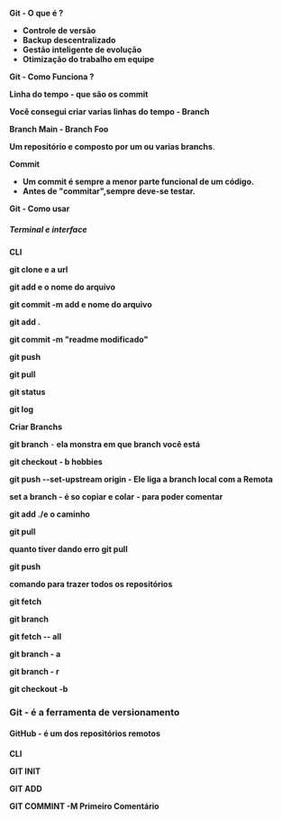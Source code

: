 **Git -  O que é ?**

- **Controle de versão**
- **Backup descentralizado**
- **Gestão inteligente de evolução**
- **Otimização do trabalho em equipe**

**Git - Como Funciona ?**

**Linha do tempo - que são os commit**

**Você consegui criar varias linhas do tempo - Branch**

**Branch Main - Branch Foo**

**Um repositório e composto por um ou varias branchs**.

**Commit**

- **Um commit é sempre a menor parte funcional de um código.**
- **Antes de "commitar",sempre deve-se testar.**

**Git - Como usar**

##### **Terminal e interface**

**CLI** 

**git clone e a url**

**git add e o nome do arquivo**

**git commit -m add e nome do arquivo**

**git add .**

**git commit -m "readme modificado"**

**git push**

**git pull**

**git status**

**git log**



**Criar Branchs**

**git branch**  - **ela monstra em que branch você está** 

**git checkout - b hobbies**

**git push --set-upstream origin - Ele liga a branch local com a Remota**

**set a branch - é  so copiar e colar** **- para poder comentar**

**git add ./e o caminho**

**git pull**

**quanto tiver dando erro git pull** 

**git push** 

**comando para trazer todos os repositórios**

**git fetch**

**git branch**

**git fetch -- all**

**git branch - a**

**git branch - r**

**git checkout -b**






### **Git -** é a ferramenta de versionamento

#### GitHub - é um dos repositórios remotos

**CLI**

**GIT INIT**

**GIT ADD**

**GIT COMMINT -M  Primeiro Comentário**



